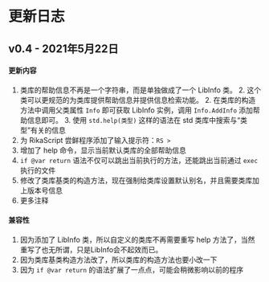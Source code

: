 # 更新日志

## v0.4 - 2021年5月22日

#### 更新内容

1. 类库的帮助信息不再是一个字符串，而是单独做成了一个 LibInfo 类。
   2. 	这个类可以更规范的为类库提供帮助信息并提供信息检索功能。
   2. 在类库的构造方法中调用父类属性 `Info` 即可获取 LibInfo 实例，调用 `Info.AddInfo` 添加帮助信息即可。
   3. 使用 `std.help(类型)` 这样的语法在 std 类库中搜索与“类型”有关的信息
2. 为 RikaScript 尝鲜程序添加了输入提示符：`RS > `
3. 增加了 help 命令，显示当前默认类库的全部帮助信息
4. `if @var return` 语法不仅可以跳出当前执行的方法，还能跳出当前通过 `exec` 执行的文件 
5. 修改了类库基类的构造方法，现在强制给类库设置默认别名，并且需要类库加上版本号信息
6. 更多注释

#### 兼容性

1. 因为添加了 LibInfo 类，所以自定义的类库不再需要重写 help 方法了，当然重写了也无所谓，只是LibInfo会不起效而已。
2. 因为类库基类构造方法改了，所以类库的构造方法也要小改一下
3. 因为 `if @var return` 的语法扩展了一点点，可能会稍微影响以前的程序
